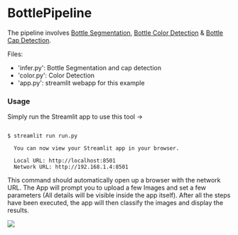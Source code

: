 # BottlePipeline

The pipeline involves [Bottle Segmentation](https://github.com/NimbleBoxAI/BottleSegmentation), [Bottle Color Detection](https://github.com/NimbleBoxAI/BottleColourDetector) & [Bottle Cap Detection](https://github.com/NimbleBoxAI/CapDetection).

Files:
- 'infer.py': Bottle Segmentation and cap detection
- 'color.py': Color Detection
- 'app.py': streamlit webapp for this example

### Usage

Simply run the Streamlit app to use this tool ->
```

$ streamlit run run.py

  You can now view your Streamlit app in your browser.

  Local URL: http://localhost:8501
  Network URL: http://192.168.1.4:8501

```
This command should automatically open up a browser with the network URL.
The App will prompt you to upload a few Images and set a few parameters (All details will be visible inside the app itself).
After all the steps have been executed, the app will then classify the images and display the results.

<img src="./usage.gif">
